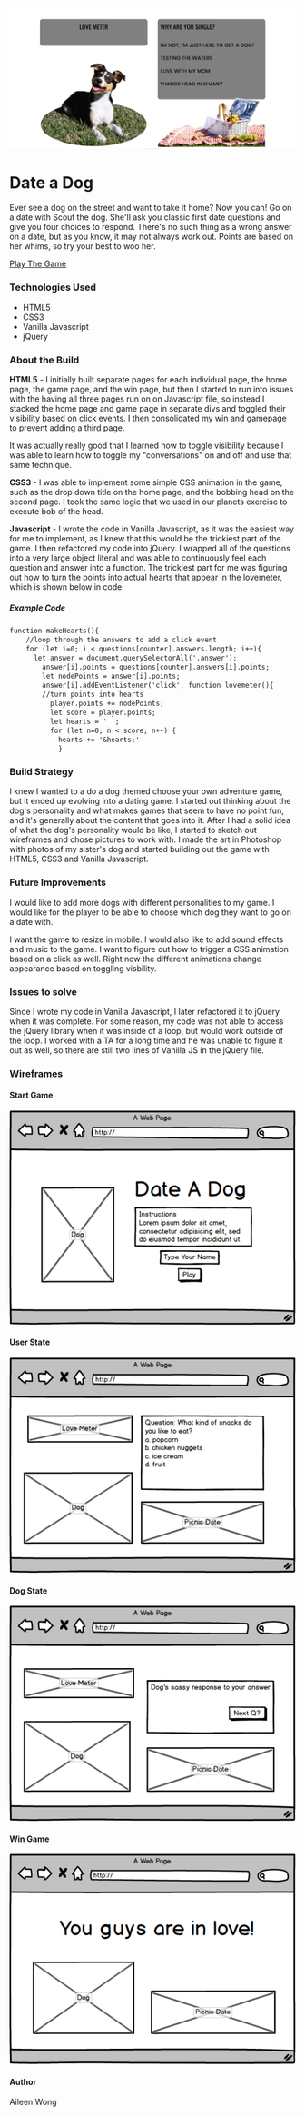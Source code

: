 

![Date a Dog](/assets/dateadoggame.png "Date a Dog")

# Date a Dog ###

Ever see a dog on the street and want to take it home? Now you can! Go on a date with Scout the dog. She'll ask you classic first date questions and give you four choices to respond. There's no such thing as a wrong answer on a date, but as you know, it may not always work out. Points are based on her whims, so try your best to woo her. 

[Play The Game](https://git.generalassemb.ly/pages/aileenmwong/project-1/)

### Technologies Used ###

- HTML5
- CSS3
- Vanilla Javascript
- jQuery

### About the Build ###

**HTML5** - I initially built separate pages for each individual page, the home page, the game page, and the win page, but then I started to run into issues with the having all three pages run on on Javascript file, so instead I stacked the home page and game page in separate divs and toggled their visibility based on click events. I then consolidated my win and gamepage to prevent adding a third page.

It was actually really good that I learned how to toggle visibility because I was able to learn how to toggle my "conversations" on and off and use that same technique. 

**CSS3** - I was able to implement some simple CSS animation in the game, such as the drop down title on the home page, and the bobbing head on the second page. I took the same logic that we used in our planets exercise to execute bob of the head.

**Javascript** - I wrote the code in Vanilla Javascript, as it was the easiest way for me to implement, as I knew that this would be the trickiest part of the game. I then refactored my code into jQuery. I wrapped all of the questions into a very large object literal and was able to continuously feel each question and answer into a function. The trickiest part for me was figuring out how to turn the points into actual hearts that appear in the lovemeter, which is shown below in code. 

##### Example Code ###

```
function makeHearts(){
    //loop through the answers to add a click event
    for (let i=0; i < questions[counter].answers.length; i++){
      let answer = document.querySelectorAll('.answer');
        answer[i].points = questions[counter].answers[i].points;
        let nodePoints = answer[i].points;
        answer[i].addEventListener('click', function lovemeter(){
        //turn points into hearts
          player.points += nodePoints;
          let score = player.points;
          let hearts = ' ';
          for (let n=0; n < score; n++) {
            hearts += '&hearts;'
            }
```

### Build Strategy ###

I knew I wanted to a do a dog themed choose your own adventure game, but it ended up evolving into a dating game. I started out thinking about the dog's personality and what makes games that seem to have no point fun, and it's generally about the content that goes into it. After I had a solid idea of what the dog's personality would be like, I started to sketch out wireframes and chose pictures to work with. I made the art in Photoshop with photos of my sister's dog and started building out the game with HTML5, CSS3 and Vanilla Javascript. 

### Future Improvements ###
I would like to add more dogs with different personalities to my game. I would like for the player to be able to choose which dog they want to go on a date with. 

I want the game to resize in mobile. I would also like to add sound effects and music to the game. I want to figure out how to trigger a CSS animation based on a click as well. Right now the different animations change appearance based on toggling visbility. 

### Issues to solve ###
Since I wrote my code in Vanilla Javascript, I later refactored it to jQuery when it was complete. For some reason, my code was not able to access the jQuery library when it was inside of a loop, but would work outside of the loop. I worked with a TA for a long time and he was unable to figure it out as well, so there are still two lines of Vanilla JS in the jQuery file.

### Wireframes ### 

#### Start Game ###
![Date a Dog](/assets/landing-page.png "Start Date a Dog")

#### User State ###
![Date a Dog](/assets/user-answer-page.png "Play Date a Dog")

#### Dog State ###
![Date a Dog](/assets/dog-response-page.png "Dog Response Date a Dog")

#### Win Game ###
![Date a Dog](/assets/win-state.png "Win Date a Dog")

#### Author ###
Aileen Wong
